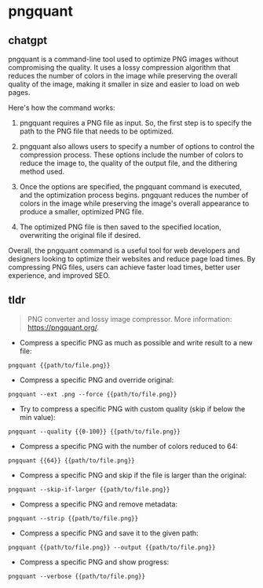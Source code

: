 # pngquant 
## chatgpt 
pngquant is a command-line tool used to optimize PNG images without compromising the quality. It uses a lossy compression algorithm that reduces the number of colors in the image while preserving the overall quality of the image, making it smaller in size and easier to load on web pages. 

Here's how the command works: 

1. pngquant requires a PNG file as input. So, the first step is to specify the path to the PNG file that needs to be optimized. 

2. pngquant also allows users to specify a number of options to control the compression process. These options include the number of colors to reduce the image to, the quality of the output file, and the dithering method used. 

3. Once the options are specified, the pngquant command is executed, and the optimization process begins. pngquant reduces the number of colors in the image while preserving the image's overall appearance to produce a smaller, optimized PNG file. 

4. The optimized PNG file is then saved to the specified location, overwriting the original file if desired. 

Overall, the pngquant command is a useful tool for web developers and designers looking to optimize their websites and reduce page load times. By compressing PNG files, users can achieve faster load times, better user experience, and improved SEO. 

## tldr 
 
> PNG converter and lossy image compressor.
> More information: <https://pngquant.org/>.

- Compress a specific PNG as much as possible and write result to a new file:

`pngquant {{path/to/file.png}}`

- Compress a specific PNG and override original:

`pngquant --ext .png --force {{path/to/file.png}}`

- Try to compress a specific PNG with custom quality (skip if below the min value):

`pngquant --quality {{0-100}} {{path/to/file.png}}`

- Compress a specific PNG with the number of colors reduced to 64:

`pngquant {{64}} {{path/to/file.png}}`

- Compress a specific PNG and skip if the file is larger than the original:

`pngquant --skip-if-larger {{path/to/file.png}}`

- Compress a specific PNG and remove metadata:

`pngquant --strip {{path/to/file.png}}`

- Compress a specific PNG and save it to the given path:

`pngquant {{path/to/file.png}} --output {{path/to/file.png}}`

- Compress a specific PNG and show progress:

`pngquant --verbose {{path/to/file.png}}`
